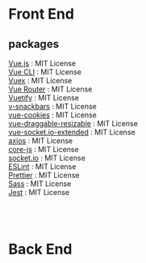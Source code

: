 # Front End

## packages

[Vue.js](https://vuejs.org/) : MIT License  
[Vue CLI](https://cli.vuejs.org/) : MIT License  
[Vuex](https://vuex.vuejs.org/#what-is-a-state-management-pattern) : MIT License  
[Vue Router](https://router.vuejs.org/) : MIT License  
[Vuetify](https://vuetifyjs.com/en/) : MIT License  
[v-snackbars](https://www.npmjs.com/package/v-snackbars) : MIT License  
[vue-cookies](https://www.npmjs.com/package/vue-cookies) : MIT License  
[vue-draggable-resizable](https://www.npmjs.com/package/vue-draggable-resizable) : MIT License  
[vue-socket.io-extended](https://www.npmjs.com/package/vue-socket.io-extended) : MIT License  
[axios](https://github.com/axios/axios) : MIT License  
[core-js](https://www.npmjs.com/package/core-js) : MIT License  
[socket.io](https://socket.io/) : MIT License  
[ESLint](https://eslint.org/) : MIT License  
[Prettier](https://prettier.io/) : MIT License  
[Sass](https://sass-lang.com/) : MIT License  
[Jest](https://jestjs.io/) : MIT License  

<br>
<br>

# Back End
